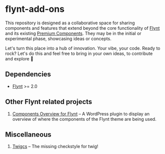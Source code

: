 # flynt-add-ons

This repository is designed as a collaborative space for sharing components and features that extend beyond the core functionality of [Flynt](https://github.com/flyntwp/flynt/) and its existing [Premium Components](https://bleech.gumroad.com/l/kCoPq). They may be in the initial or experimental phase, showcasing ideas or concepts.

Let's turn this place into a hub of innovation. Your vibe, your code. Ready to rock? Let's do this and feel free to bring in your own ideas, to contribute and explore 🚀

## Dependencies

* [Flynt](https://github.com/flyntwp/flynt) >= 2.0

## Other Flynt related projects

1. [Components Overview for Flynt](https://github.com/timohubois/components-overview-flynt) – A WordPress plugin to display an overview of where the components of the Flynt theme are being used.

## Miscellaneous

1. [Twigcs](https://github.com/friendsoftwig/twigcs) – The missing checkstyle for twig!
